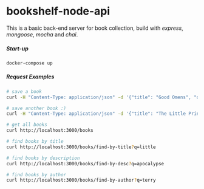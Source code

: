 # bookshelf-node-api

This is a basic back-end server for book collection, build with *express*, *mongoose*, *mocha* and *chai*.

##### Start-up

```bash
docker-compose up
```

##### Request Examples

```bash
# save a book
curl -H "Content-Type: application/json" -d '{"title": "Good Omens", "description": "A biblical apocalypse that’s scarier, weirder, and above all, funnier than it has any right to be.", "authors": ["Neil Gaiman", "Terry Pratchett"]}' http://localhost:3000/books/save

# save another book :)
curl -H "Content-Type: application/json" -d '{"title": "The Little Prince", "description": "A poetic tale, with watercolour illustrations by the author, in which a pilot stranded in the desert meets a young prince visiting Earth from a tiny asteroid.", "authors": ["Antoine de Saint-Exupéry"]}' http://localhost:3000/books/save

# get all books
curl http://localhost:3000/books

# find books by title
curl http://localhost:3000/books/find-by-title?q=little

# find books by description
curl http://localhost:3000/books/find-by-desc?q=apocalypse

# find books by author
curl http://localhost:3000/books/find-by-author?q=terry
```